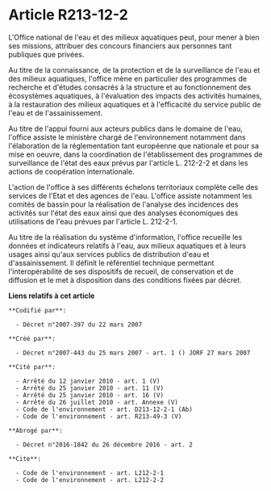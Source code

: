 # Article R213-12-2

L'Office national de l'eau et des milieux aquatiques peut, pour mener à bien ses missions, attribuer des concours financiers
aux personnes tant publiques que privées. 

Au titre de la connaissance, de la protection et de la surveillance de l'eau et des milieux aquatiques, l'office mène en
particulier des programmes de recherche et d'études consacrés à la structure et au fonctionnement des écosystèmes aquatiques,
à l'évaluation des impacts des activités humaines, à la restauration des milieux aquatiques et à l'efficacité du service
public de l'eau et de l'assainissement. 

Au titre de l'appui fourni aux acteurs publics dans le domaine de l'eau, l'office assiste le ministère chargé de
l'environnement notamment dans l'élaboration de la réglementation tant européenne que nationale et pour sa mise en oeuvre,
dans la coordination de l'établissement des programmes de surveillance de l'état des eaux prévus par l'article L. 212-2-2 et
dans les actions de coopération internationale. 

L'action de l'office à ses différents échelons territoriaux complète celle des services de l'Etat et des agences de l'eau.
L'office assiste notamment les comités de bassin pour la réalisation de l'analyse des incidences des activités sur l'état des
eaux ainsi que des analyses économiques des utilisations de l'eau prévues par l'article L. 212-2-1.

Au titre de la réalisation du système d'information, l'office recueille les données et indicateurs relatifs à l'eau, aux
milieux aquatiques et à leurs usages ainsi qu'aux services publics de distribution d'eau et d'assainissement. Il définit le
référentiel technique permettant l'interopérabilité de ses dispositifs de recueil, de conservation et de diffusion et le met
à disposition dans des conditions fixées par décret.

**Liens relatifs à cet article**

	**Codifié par**:

	  - Décret n°2007-397 du 22 mars 2007

	**Créé par**:

	  - Décret n°2007-443 du 25 mars 2007 - art. 1 () JORF 27 mars 2007

	**Cité par**:

	  - Arrêté du 12 janvier 2010 - art. 1 (V)
	  - Arrêté du 25 janvier 2010 - art. 11 (V)
	  - Arrêté du 25 janvier 2010 - art. 16 (V)
	  - Arrêté du 26 juillet 2010 - art. Annexe (V)
	  - Code de l'environnement - art. D213-12-2-1 (Ab)
	  - Code de l'environnement - art. R213-49-3 (V)

	**Abrogé par**:

	  - Décret n°2016-1842 du 26 décembre 2016 - art. 2

	**Cite**:

	  - Code de l'environnement - art. L212-2-1
	  - Code de l'environnement - art. L212-2-2
